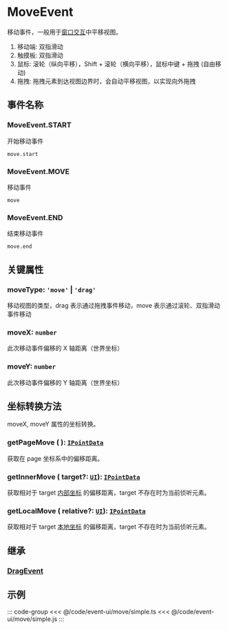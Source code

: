 # MoveEvent

移动事件，一般用于[窗口交互](/guide/app/window.md)中平移视图。

1. 移动端: 双指滑动
2. 触摸板: 双指滑动
3. 鼠标: 滚轮（纵向平移），Shift + 滚轮（横向平移），鼠标中键 + 拖拽 (自由移动)
4. 拖拽: 拖拽元素到达视图边界时，会自动平移视图，以实现向外拖拽

## 事件名称

### MoveEvent.START

开始移动事件

`move.start`

### MoveEvent.MOVE

移动事件

`move`

### MoveEvent.END

结束移动事件

`move.end`

## 关键属性

### moveType: `'move'` | `'drag'`

移动视图的类型，drag 表示通过拖拽事件移动，move 表示通过滚轮、双指滑动事件移动

### moveX: `number`

此次移动事件偏移的 X 轴距离（世界坐标）

### moveY: `number`

此次移动事件偏移的 Y 轴距离（世界坐标）

## 坐标转换方法

moveX, moveY 属性的坐标转换。

### getPageMove ( ): [`IPointData`](/reference/interface/math/Math#ipointdata)

获取在 page 坐标系中的偏移距离。

### getInnerMove ( target?: [`UI`](/reference/display/UI.md)): [`IPointData`](/reference/interface/math/Math#ipointdata)

获取相对于 target [内部坐标](/guide/basic/coordinate.md#inner) 的偏移距离，target 不存在时为当前侦听元素。

### getLocalMove ( relative?: [`UI`](/reference/display/UI.md)): [`IPointData`](/reference/interface/math/Math#ipointdata)

获取相对于 target [本地坐标](/guide/basic/coordinate.md#local) 的偏移距离，target 不存在时为当前侦听元素。

## 继承

### [DragEvent](./Drag)

<!-- ## API

### [MoveEvent](/api/classes/MoveEvent.md) -->

## 示例

::: code-group
<<< @/code/event-ui/move/simple.ts
<<< @/code/event-ui/move/simple.js
:::
